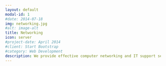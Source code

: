 ```yaml
---
layout: default
modal-id: 1
#date: 2014-07-18
img: networking.jpg
#alt: image-alt
title: Networking
icon: server
#project-date: April 2014
#client: Start Bootstrap
#category: Web Development
description: We provide effective computer networking and IT support services solutions for the small to medium organization and corporate. 
---
```

